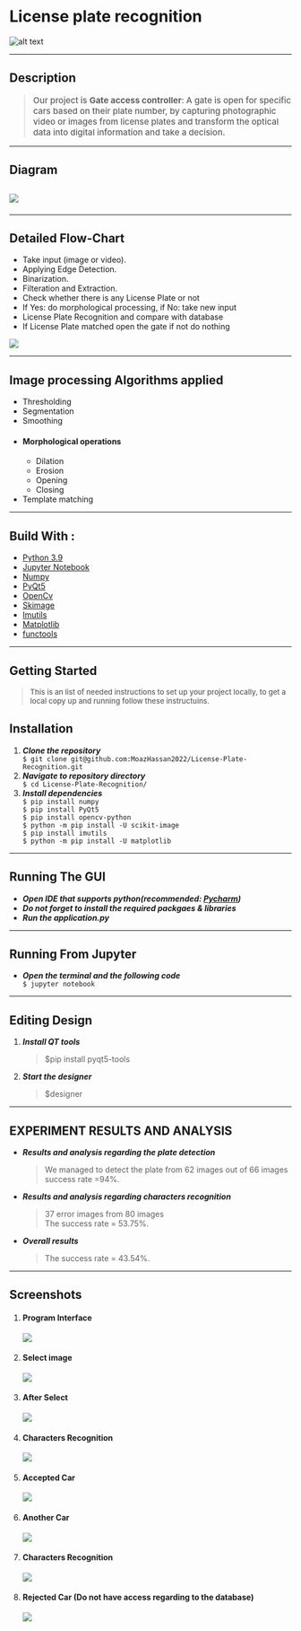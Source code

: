 # License plate recognition

![alt text](./Documentation/logo.png)
<hr/>
<h2>Description</h2>
<blockquote style="font-size: 15px; font-weight: 500">
  <p >
  Our project is <strong>Gate access controller</strong>: A gate is open for specific cars based on their plate number, by capturing photographic video or images from license plates and transform the optical data into digital information and take a decision.
 </p>
</blockquote>
<hr/>

<h2>Diagram<h2>
<img src="./Documentation/block_diagram.png" />
<hr/>

<h2>Detailed Flow-Chart</h2>
<ul>
    <li>Take input (image or video).</li>
    <li>Applying Edge Detection.</li>
    <li>Binarization.</li>
    <li>Filteration and Extraction.</li>
    <li>Check whether there is any License Plate or not</li>
    <li>If Yes: do morphological processing, if No: take new input</li>
    <li>License Plate Recognition and compare with database</li>
    <li>If License Plate matched open the gate if not do nothing</li>
</ul>
<img src="./Documentation/flowchart.png" />

<hr/>
<h2>Image processing Algorithms applied</h2>
<ul>
    <li>Thresholding</li>
    <li>Segmentation</li>
    <li>Smoothing</li>
    <li>
        <div>
            <h4>Morphological operations</h4>
            <ul>
                <li>Dilation</li>
                <li>Erosion</li>
                <li>Opening</li>
                <li>Closing</li>
            </ul>
        </div>
    </li>
    <li>Template matching</li>
</ul>

<hr/>
<h2>Build With : </h2>
 <ul>
  <li><a href="https://www.python.org/">Python 3.9</a></li>
  <li><a href="https://jupyter.org/">Jupyter Notebook</a></li>
  <li><a href="https://numpy.org/">Numpy</a></li>
  <li><a href="https://build-system.fman.io/pyqt5-tutorial">PyQt5</a></li>
  <li><a href="https://opencv.org/">OpenCv</a></li>
  <li><a href="https://scikit-image.org/docs/stable/api/skimage.html">Skimage</a></li>
  <li><a href="https://pypi.org/project/imutils/">Imutils</a></li>
  <li><a href="https://matplotlib.org/">Matplotlib</a></li>
  <li><a href="https://docs.python.org/3/library/functools.html">functools</a></li>
 </ul>

<hr/>

<h2>Getting Started</h2>
<blockquote style="font-size: 13px; font-weight: 500">
  <p>This is an list of needed instructions to set up your project locally, to get a local copy up and running follow these instructuins.
 </p>
</blockquote>
<h2 href="#Installation">Installation</h2>
<ol>
  <li><strong><em>Clone the repository</em></strong>
    <div>
        <code>$ git clone git@github.com:MoazHassan2022/License-Plate-Recognition.git</code>
    </div>
  </li>
  <li> 
  <strong><em>Navigate to repository directory
</em></strong>
    <div>
        <code>$ cd License-Plate-Recognition/</code>
    </div>
  </li>
  <li> 
  <strong><em>Install dependencies
</em></strong>
    <div>
        <code>$ pip install numpy</code>
    </div>
    <div>
        <code>$ pip install PyQt5</code>
    </div>
    <div>
        <code>$ pip install opencv-python</code>
    </div>
    <div>
        <code>$ python -m pip install -U scikit-image
</code>
    </div>
    <div>
        <code>$ pip install imutils</code>
    </div>
    <div>
        <code>$ python -m pip install -U matplotlib</code>
    </div>

  </li>
</ol>
<hr/>

<h2 href="#Running">Running The GUI</h2>
<ul>
  <li><strong><em>Open IDE that supports python(recommended: <a href="https://www.jetbrains.com/help/pycharm/installation-guide.html">Pycharm</a>)</em></strong>
  </li>
    <li><strong><em>Do not forget to install the required packgaes & libraries</em></strong>
  </li>
      <li><strong><em>Run the application.py</em></strong>
  </li>
</ul>
<hr/>

<h2 href="#Running">Running From Jupyter</h2>
<ul>
    <li><strong><em>Open the terminal and the following code</em></strong>
    <div>
        <code>$ jupyter notebook</code>
    </div>
</ul>
<hr/>

<h2 href="#EditDesign">Editing Design</h2>
<ol>
  <li><strong><em>Install QT tools</em></strong>
       <blockquote>$pip install pyqt5-tools</blockquote>
  </li>
    <li><strong><em>Start the designer</em></strong>
    <blockquote>$designer</blockquote>
  </li>
 
</ol>

<hr/>

<h2 style="text-transform: uppercase;">EXPERIMENT RESULTS AND ANALYSIS</h2>
<div>
    <ul>
        <li>
        <p><strong><em>Results and analysis regarding the plate detection</em></strong></p>
        <div>
            <blockquote>
                We managed to detect the plate from 62 images out of 66 images<br/> success rate =94%.  
            </blockquote>
        </div>
        </li>
        <li>
        <p><strong><em>Results and analysis regarding characters recognition</em></strong></p>
        <div>
            <blockquote>
                37 error images from 80 images<br/>
                The success rate = 53.75%.  
            </blockquote>
        </div>
        </li>
                <li>
        <p><strong><em>Overall results</em></strong></p>
        <div>
            <blockquote>
                The success rate = 43.54%.
            </blockquote>
        </div>
        </li>
    </ul>
    
</div>

<hr/>

<h2 href="#Screenshots">Screenshots</h2>
<ol>
<li>
  <h4>Program Interface</h4>
  <img src="./Documentation/entry_point.jpeg">
 </li>

 <li>
  <h4>Select image</h4>
  <img src="./Documentation/select_image.jpeg">
 </li>
 <li>
  <h4>After Select</h4>
  <img src="./Documentation/after_select.jpeg">
 </li>
 
 <li> 
 <h4>Characters Recognition</h4> 
  <img src="./Documentation/result.jpeg">
 </li>
 
  <li> 
 <h4>Accepted Car</h4> 
  <img src="./Documentation/result1.jpeg">
 </li>

 <li>
  <h4>Another Car</h4>
  <img src="./Documentation/car2.jpeg">
 </li>

  <li>
  <h4>Characters Recognition</h4>
  <img src="./Documentation/chars2.jpeg">
 </li>

   <li>
  <h4>Rejected Car (Do not have access regarding to the database)</h4>
  <img src="./Documentation/result2.jpeg">
 </li>
</ol>

